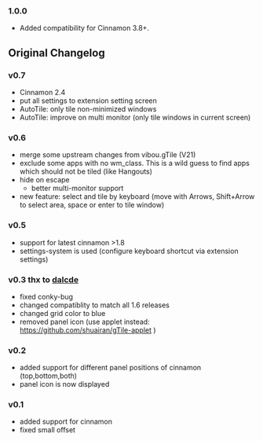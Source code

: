 ### 1.0.0

  * Added compatibility for Cinnamon 3.8+.

## Original Changelog

### v0.7
  * Cinnamon 2.4
  * put all settings to extension setting screen
  * AutoTile: only tile non-minimized windows
  * AutoTile: improve on multi monitor (only tile windows in current screen)

### v0.6
  * merge some upstream changes from vibou.gTile (V21)
  * exclude some apps with no wm_class. This is a wild guess to find apps which should not be tiled (like Hangouts)
  * hide on escape
	* better multi-monitor support
  * new feature: select and tile by keyboard (move with Arrows, Shift+Arrow to select area, space or enter to tile window)

### v0.5
  * support for latest cinnamon >1.8
  * settings-system is used (configure keyboard shortcut via extension settings)

### v0.3 thx to [dalcde](https://github.com/dalcde)
  * fixed conky-bug
  * changed compatiblity to match all 1.6 releases
  * changed grid color to blue
  * removed panel icon (use applet instead: https://github.com/shuairan/gTile-applet )

### v0.2
  * added support for different panel positions of cinnamon (top,bottom,both)
  * panel icon is now displayed

### v0.1
  * added support for cinnamon
  * fixed small offset